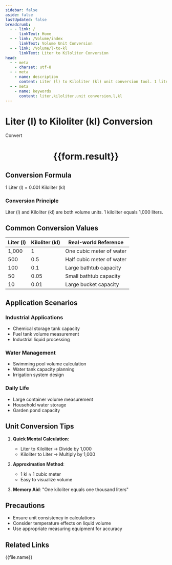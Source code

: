 ```yaml
---
sidebar: false
aside: false
lastUpdated: false
breadcrumb:
  - - link: /
      linkText: Home
  - - link: /Volume/index
      linkText: Volume Unit Conversion
  - - link: /Volume/l-to-kl
      linkText: Liter to Kiloliter Conversion
head:
  - - meta
    - charset: utf-8
  - - meta
    - name: description
      content: Liter (l) to Kiloliter (kl) unit conversion tool. 1 liter equals 0.001 kiloliters.
  - - meta
    - name: keywords
      content: liter,kiloliter,unit conversion,l,kl
---
```


# Liter (l) to Kiloliter (kl) Conversion

<script setup>
import { onMounted, reactive, inject ,ref  } from 'vue'
import { NButton,NForm ,NFormItem,NInput,NInputNumber,NSelect,NCard,useMessage ,NGrid ,NGi } from 'naive-ui'
import { defineClientComponent } from 'vitepress'
import { Volume } from '../files';

const convert = inject('convert')
const formRef = ref(null);
const rules = {
  number:{
    required: true,
    type: 'number',
    trigger: "blur"
  }
}
const form = reactive({
  number:null,
  result:'',
  title:'Liter (l) to Kiloliter (kl) Conversion'
})

const convertHandler = (e) => {
  e.preventDefault();
  formRef.value?.validate((errors)=>{
    if (!errors) {
      form.result = `${form.number} l = ${convert(form.number).from('l').to('kl')} kl`
    }
  })
}
</script>

<n-form size="large" :model="form" ref='formRef' :rules="rules">
  <n-form-item label="Value" path="number">
    <n-input-number size="large" style="width:100%" :min="0" v-model:value="form.number" placeholder="Enter liter value" />
  </n-form-item>
  <n-form-item>
    <n-button type="info" style="width:100%" @click="convertHandler">Convert</n-button>
  </n-form-item>
</n-form>
<n-card embedded :bordered="false" hoverable>
  <div style="text-align:center">
    <h1>{{form.result}}</h1>
  </div>
</n-card>

## Conversion Formula
1 Liter (l) = 0.001 Kiloliter (kl)

### Conversion Principle
Liter (l) and Kiloliter (kl) are both volume units. 1 kiloliter equals 1,000 liters.

## Common Conversion Values
| Liter (l) | Kiloliter (kl) | Real-world Reference                |
|-----------|----------------|-------------------------------------|
| 1,000     | 1              | One cubic meter of water            |
| 500       | 0.5            | Half cubic meter of water           |
| 100       | 0.1            | Large bathtub capacity              |
| 50        | 0.05           | Small bathtub capacity              |
| 10        | 0.01           | Large bucket capacity               |

## Application Scenarios
### Industrial Applications
- Chemical storage tank capacity
- Fuel tank volume measurement
- Industrial liquid processing

### Water Management
- Swimming pool volume calculation
- Water tank capacity planning
- Irrigation system design

### Daily Life
- Large container volume measurement
- Household water storage
- Garden pond capacity

## Unit Conversion Tips
1. **Quick Mental Calculation**:
   - Liter to Kiloliter → Divide by 1,000
   - Kiloliter to Liter → Multiply by 1,000

2. **Approximation Method**:
   - 1 kl ≈ 1 cubic meter
   - Easy to visualize volume

3. **Memory Aid**:
   "One kiloliter equals one thousand liters"

## Precautions
- Ensure unit consistency in calculations
- Consider temperature effects on liquid volume
- Use appropriate measuring equipment for accuracy

## Related Links
<n-grid x-gap="12" :cols="2">
  <n-gi v-for="(file, index) in Volume" :key="index">
    <n-button
      text
      tag="a"
      :href="file.path"
      type="info"
    >
      {{file.name}}
    </n-button>
  </n-gi>
</n-grid>